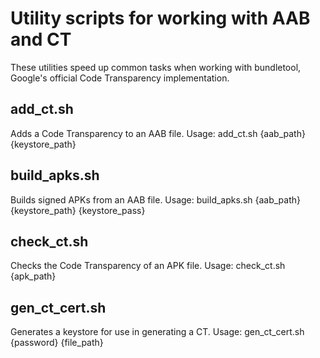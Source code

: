 # Utility scripts for working with AAB and CT
These utilities speed up common tasks when working with bundletool, Google's official Code Transparency implementation.

## add_ct.sh
Adds a Code Transparency to an AAB file. Usage: add_ct.sh {aab_path} {keystore_path}

## build_apks.sh
Builds signed APKs from an AAB file. Usage: build_apks.sh {aab_path} {keystore_path} {keystore_pass}

## check_ct.sh
Checks the Code Transparency of an APK file. Usage: check_ct.sh {apk_path}

## gen_ct_cert.sh
Generates a keystore for use in generating a CT. Usage: gen_ct_cert.sh {password} {file_path}